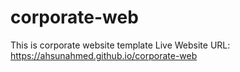 # corporate-web
This is corporate website template
Live Website URL:
https://ahsunahmed.github.io/corporate-web
